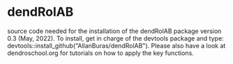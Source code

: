 # dendRolAB
source code needed for the installation of the dendRolAB package version 0.3 (May, 2022).
To install, get in charge of the devtools package and type:
devtools::install_github("AllanBuras/dendRolAB").
Please also have a look at dendroschool.org for tutorials on how to apply the key functions.

